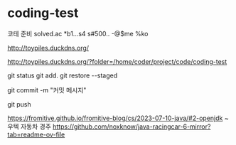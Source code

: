 # coding-test
코테 준비
solved.ac
*b1...s4 s#500.. -@$me %ko

http://toypiles.duckdns.org/

http://toypiles.duckdns.org/?folder=/home/coder/project/code/coding-test

git status
git add.
git restore --staged

git commit -m "커밋 메시지" 

git push

https://fromitive.github.io/fromitive-blog/cs/2023-07-10-java/#2-openjdk
~
우텍 자동차 경주
https://github.com/noxknow/java-racingcar-6-mirror?tab=readme-ov-file